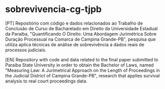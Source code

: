 # sobrevivencia-cg-tjpb
[PT]
Repositório com código e dados relacionados ao Trabalho de Conclusão de Curso de Bacharelado em Direito da Universidade Estadual da Paraíba, "Quantificando O Direito: Uma Abordagem Jurimétrica Sobre Duração Processual na Comarca de Campina Grande-PB", pesquisa que utiliza aplica técnicas de análise de sobrevivência a dados reais de processos judiciais.

[EN]
Repository with code and data related to the final paper submitted to Paraíba State University in order to obtain the Bachelor of Laws, named "Measuring Law: A Jurimetrical Approach on the Length of Proceedings in the Judicial District of Campina Grande-PB", research that applies survival analysis to real court proceedings data.
